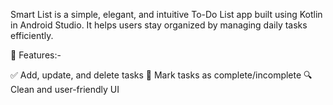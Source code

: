 Smart List is a simple, elegant, and intuitive To-Do List app built using Kotlin in Android Studio. It helps users stay organized by managing daily tasks efficiently.

📱 Features:-

✅ Add, update, and delete tasks
📌 Mark tasks as complete/incomplete
🔍 Clean and user-friendly UI



